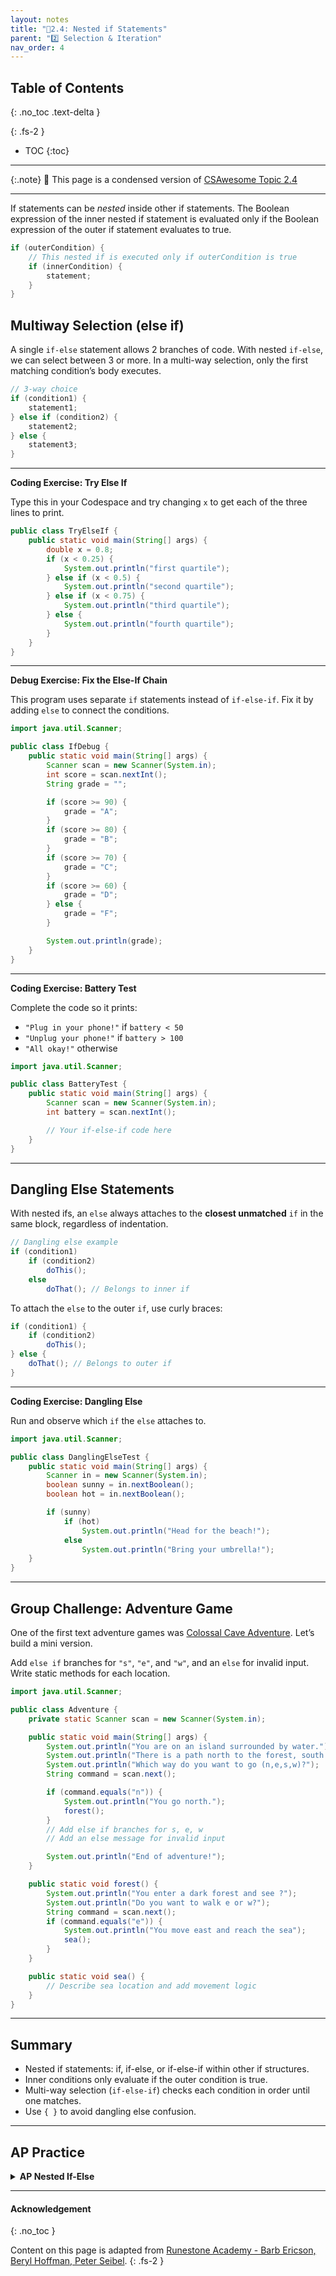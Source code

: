 ```yaml
---
layout: notes
title: "📓2.4: Nested if Statements" 
parent: "2️⃣ Selection & Iteration"
nav_order: 4
---
```


## Table of Contents
{: .no_toc .text-delta }

{: .fs-2 }
- TOC
{:toc}

---

{:.note}
📖 This page is a condensed version of [CSAwesome Topic 2.4](https://runestone.academy/ns/books/published/csawesome2/topic-2-4-nested-ifs.html) 

---

If statements can be _nested_ inside other if statements. The Boolean expression of the inner nested if statement is evaluated only if the Boolean expression of the outer if statement evaluates to true.

```java
if (outerCondition) {
    // This nested if is executed only if outerCondition is true
    if (innerCondition) {
        statement;
    }
}
````

## Multiway Selection (else if)

A single `if-else` statement allows 2 branches of code. With nested `if-else`, we can select between 3 or more. In a multi-way selection, only the first matching condition’s body executes.

```java
// 3-way choice
if (condition1) {
    statement1;
} else if (condition2) {
    statement2;
} else {
    statement3;
}
```

---

<div class="task" markdown="block">

**Coding Exercise: Try Else If**

Type this in your Codespace and try changing `x` to get each of the three lines to print.

```java
public class TryElseIf {
    public static void main(String[] args) {
        double x = 0.8;
        if (x < 0.25) {
            System.out.println("first quartile");
        } else if (x < 0.5) {
            System.out.println("second quartile");
        } else if (x < 0.75) {
            System.out.println("third quartile");
        } else {
            System.out.println("fourth quartile");
        }
    }
}
```

</div>

---

<div class="task" markdown="block">

**Debug Exercise: Fix the Else-If Chain**

This program uses separate `if` statements instead of `if-else-if`. Fix it by adding `else` to connect the conditions.

```java
import java.util.Scanner;

public class IfDebug {
    public static void main(String[] args) {
        Scanner scan = new Scanner(System.in);
        int score = scan.nextInt();
        String grade = "";

        if (score >= 90) {
            grade = "A";
        }
        if (score >= 80) {
            grade = "B";
        }
        if (score >= 70) {
            grade = "C";
        }
        if (score >= 60) {
            grade = "D";
        } else {
            grade = "F";
        }

        System.out.println(grade);
    }
}
```

</div>

---

<div class="task" markdown="block">

**Coding Exercise: Battery Test**

Complete the code so it prints:

* `"Plug in your phone!"` if `battery < 50`
* `"Unplug your phone!"` if `battery > 100`
* `"All okay!"` otherwise

```java
import java.util.Scanner;

public class BatteryTest {
    public static void main(String[] args) {
        Scanner scan = new Scanner(System.in);
        int battery = scan.nextInt();

        // Your if-else-if code here
    }
}
```

</div>

---

## Dangling Else Statements

With nested ifs, an `else` always attaches to the **closest unmatched** `if` in the same block, regardless of indentation.

```java
// Dangling else example
if (condition1)
    if (condition2)
        doThis();
    else
        doThat(); // Belongs to inner if
```

To attach the `else` to the outer `if`, use curly braces:

```java
if (condition1) {
    if (condition2)
        doThis();
} else {
    doThat(); // Belongs to outer if
}
```

---

<div class="task" markdown="block">

**Coding Exercise: Dangling Else**

Run and observe which `if` the `else` attaches to.

```java
import java.util.Scanner;

public class DanglingElseTest {
    public static void main(String[] args) {
        Scanner in = new Scanner(System.in);
        boolean sunny = in.nextBoolean();
        boolean hot = in.nextBoolean();

        if (sunny)
            if (hot)
                System.out.println("Head for the beach!");
            else
                System.out.println("Bring your umbrella!");
    }
}
```

</div>

---

## Group Challenge: Adventure Game

One of the first text adventure games was [Colossal Cave Adventure](https://en.wikipedia.org/wiki/Colossal_Cave_Adventure). Let’s build a mini version.

<div class="task" markdown="block">

Add `else if` branches for `"s"`, `"e"`, and `"w"`, and an `else` for invalid input. Write static methods for each location.

```java
import java.util.Scanner;

public class Adventure {
    private static Scanner scan = new Scanner(System.in);

    public static void main(String[] args) {
        System.out.println("You are on an island surrounded by water.");
        System.out.println("There is a path north to the forest, south to the sea, ? to the east, and ? to the west.");
        System.out.println("Which way do you want to go (n,e,s,w)?");
        String command = scan.next();

        if (command.equals("n")) {
            System.out.println("You go north.");
            forest();
        }
        // Add else if branches for s, e, w
        // Add an else message for invalid input

        System.out.println("End of adventure!");
    }

    public static void forest() {
        System.out.println("You enter a dark forest and see ?");
        System.out.println("Do you want to walk e or w?");
        String command = scan.next();
        if (command.equals("e")) {
            System.out.println("You move east and reach the sea");
            sea();
        }
    }

    public static void sea() {
        // Describe sea location and add movement logic
    }
}
```

</div>

---

## Summary

* Nested if statements: if, if-else, or if-else-if within other if structures.
* Inner conditions only evaluate if the outer condition is true.
* Multi-way selection (`if-else-if`) checks each condition in order until one matches.
* Use `{ }` to avoid dangling else confusion.

---

## AP Practice

<details>
<summary><strong>AP Nested If-Else</strong></summary>

**Question:** Which code prints `"High"` if `x >= 66`, `"Medium"` if `33 <= x <= 65`, and `"Low"` if `x < 33`?

**Correct Answer:** **II only**

Reason: II checks `x < 33` first, then `x < 66`, else `"High"`. I has off-by-one logic for 66, and III prints more than one output for some values.

</details>

---

#### Acknowledgement
{: .no_toc }

Content on this page is adapted from [Runestone Academy - Barb Ericson, Beryl Hoffman, Peter Seibel](https://runestone.academy/ns/books/published/csawesome2/csawesome2.html).
{: .fs-2 }
